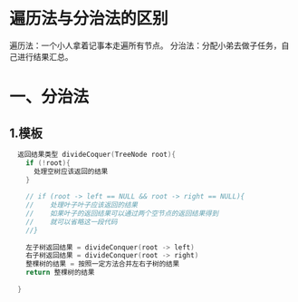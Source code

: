 # 遍历法与分治法的区别  
遍历法：一个小人拿着记事本走遍所有节点。
分治法：分配小弟去做子任务，自己进行结果汇总。
# 一、分治法  
## 1.模板  
```cpp
  返回结果类型 divideCoquer(TreeNode root){
    if (!root){
      处理空树应该返回的结果
    }
    
    // if (root -> left == NULL && root -> right == NULL){
    //    处理叶子叶子应该返回的结果
    //    如果叶子的返回结果可以通过两个空节点的返回结果得到
    //    就可以省略这一段代码
    //}
    
    左子树返回结果 = divideConquer(root -> left)
    右子树返回结果 = divideConquer(root -> right)
    整棵树的结果 = 按照一定方法合并左右子树的结果  
    return 整棵树的结果
  
  }
